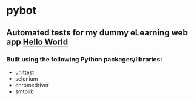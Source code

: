# pybot

## Automated tests for my dummy eLearning web app [Hello World](https://shafin-elearning.herokuapp.com/)

### Built using the following Python packages/libraries:
* unittest
* selenium
* chromedriver
* smtplib
